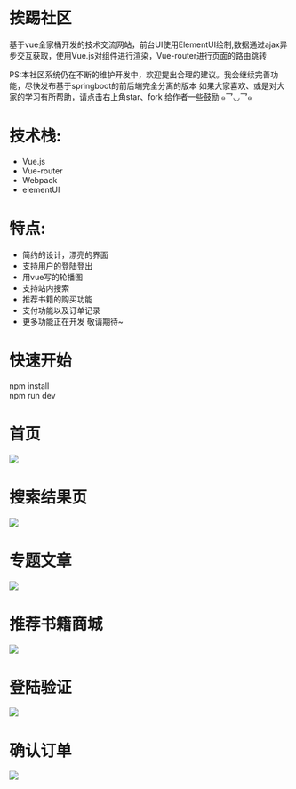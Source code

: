 # 挨踢社区
  基于vue全家桶开发的技术交流网站，前台UI使用ElementUI绘制,数据通过ajax异步交互获取，使用Vue.js对组件进行渲染，Vue-router进行页面的路由跳转

  PS:本社区系统仍在不断的维护开发中，欢迎提出合理的建议。我会继续完善功能，尽快发布基于springboot的前后端完全分离的版本
  如果大家喜欢、或是对大家的学习有所帮助，请点击右上角star、fork 给作者一些鼓励  ๑乛◡乛๑

技术栈:
====
* Vue.js  <br/>
* Vue-router<br/>
* Webpack<br/>
* elementUI

特点:
====
* 简约的设计，漂亮的界面 <br/>
* 支持用户的登陆登出 <br/>
* 用vue写的轮播图 <br/>
* 支持站内搜索 <br/>
* 推荐书籍的购买功能 <br/>
* 支付功能以及订单记录 <br/>
* 更多功能正在开发 敬请期待~


快速开始
 =====
npm install
<br/>
npm run dev



 首页
  ========
  ![](https://github.com/Ferrariznx/debuBrain/blob/master/static/index.png)

  搜索结果页
  ========
 ![](https://github.com/Ferrariznx/debuBrain/blob/master/static/result.png)

 专题文章
  ========
 ![](https://github.com/Ferrariznx/debuBrain/blob/master/static/article.png)

  推荐书籍商城
  ========
 ![](https://github.com/Ferrariznx/debuBrain/blob/master/static/shopbag.png)

 登陆验证
 ===
 ![](https://github.com/Ferrariznx/debuBrain/blob/master/static/log.png)

 确认订单
 ==
 ![](https://github.com/Ferrariznx/debuBrain/blob/master/111.png)
